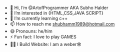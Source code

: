 - 👋 Hi, I’m @ArtofProgrammer AKA Subho Halder
- 👀 I’m interested in {HTML,CSS,JAVA SCRIPT}
- 🌱 I’m currently learning c++
- 📫 How to reach me shubhamm1989@hotmail.com
- 😄 Pronouns: he/him
- ⚡ Fun fact: I love to play GAMES
- 🐱‍👤 I Build Website: I am a weber🕸

<!---
ArtofProgrammer/ArtofProgrammer is a ✨ special ✨ repository because its `README.md` (this file) appears on your GitHub profile.
You can click the Preview link to take a look at your changes.
--->
